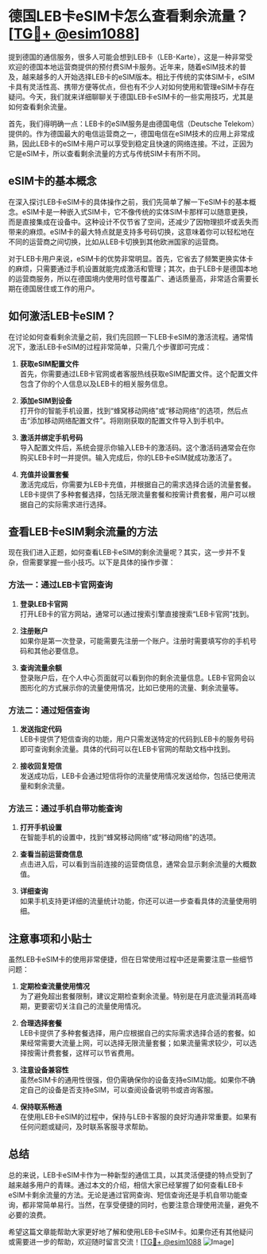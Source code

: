 # 德国LEB卡eSIM卡怎么查看剩余流量？[[TG💪+ @esim1088](https://t.me/s/esim1088)]

提到德国的通信服务，很多人可能会想到LEB卡（LEB-Karte），这是一种非常受欢迎的德国本地运营商提供的预付费SIM卡服务。近年来，随着eSIM技术的普及，越来越多的人开始选择LEB卡的eSIM版本。相比于传统的实体SIM卡，eSIM卡具有灵活性高、携带方便等优点，但也有不少人对如何使用和管理eSIM卡存在疑问。今天，我们就来详细聊聊关于德国LEB卡eSIM卡的一些实用技巧，尤其是如何查看剩余流量。

首先，我们得明确一点：LEB卡的eSIM服务是由德国电信（Deutsche Telekom）提供的。作为德国最大的电信运营商之一，德国电信在eSIM技术的应用上非常成熟，因此LEB卡的eSIM卡用户可以享受到稳定且快速的网络连接。不过，正因为它是eSIM卡，所以查看剩余流量的方式与传统SIM卡有所不同。

## eSIM卡的基本概念

在深入探讨LEB卡eSIM卡的具体操作之前，我们先简单了解一下eSIM卡的基本概念。eSIM卡是一种嵌入式SIM卡，它不像传统的实体SIM卡那样可以随意更换，而是直接集成在设备中。这种设计不仅节省了空间，还减少了因物理损坏或丢失而带来的麻烦。eSIM卡的最大特点就是支持多号码切换，这意味着你可以轻松地在不同的运营商之间切换，比如从LEB卡切换到其他欧洲国家的运营商。

对于LEB卡用户来说，eSIM卡的优势非常明显。首先，它省去了频繁更换实体卡的麻烦，只需要通过手机设置就能完成激活和管理；其次，由于LEB卡是德国本地的运营商服务，所以在德国境内使用时信号覆盖广、通话质量高，非常适合需要长期在德国居住或工作的用户。

## 如何激活LEB卡eSIM？

在讨论如何查看剩余流量之前，我们先回顾一下LEB卡eSIM的激活流程。通常情况下，激活LEB卡eSIM的过程非常简单，只需几个步骤即可完成：

1. **获取eSIM配置文件**  
   首先，你需要通过LEB卡官网或者客服热线获取eSIM配置文件。这个配置文件包含了你的个人信息以及LEB卡的相关服务信息。

2. **添加eSIM到设备**  
   打开你的智能手机设置，找到“蜂窝移动网络”或“移动网络”的选项，然后点击“添加移动网络配置文件”。将刚刚获取的配置文件导入到手机中。

3. **激活并绑定手机号码**  
   导入配置文件后，系统会提示你输入LEB卡的激活码。这个激活码通常会在你购买LEB卡时一并提供。输入完成后，你的LEB卡eSIM就成功激活了。

4. **充值并设置套餐**  
   激活完成后，你需要为LEB卡充值，并根据自己的需求选择合适的流量套餐。LEB卡提供了多种套餐选择，包括无限流量套餐和按需计费套餐，用户可以根据自己的实际需求进行选择。

## 查看LEB卡eSIM剩余流量的方法

现在我们进入正题，如何查看LEB卡eSIM的剩余流量呢？其实，这一步并不复杂，但需要掌握一些小技巧。以下是具体的操作步骤：

### 方法一：通过LEB卡官网查询

1. **登录LEB卡官网**  
   打开LEB卡的官方网站，通常可以通过搜索引擎直接搜索“LEB卡官网”找到。

2. **注册账户**  
   如果你是第一次登录，可能需要先注册一个账户。注册时需要填写你的手机号码和其他必要信息。

3. **查询流量余额**  
   登录账户后，在个人中心页面就可以看到你的剩余流量信息。LEB卡官网会以图形化的方式展示你的流量使用情况，比如已使用的流量、剩余流量等。

### 方法二：通过短信查询

1. **发送指定代码**  
   LEB卡提供了短信查询的功能，用户只需发送特定的代码到LEB卡的服务号码即可查询剩余流量。具体的代码可以在LEB卡官网的帮助文档中找到。

2. **接收回复短信**  
   发送成功后，LEB卡会通过短信将你的流量使用情况发送给你，包括已使用流量和剩余流量。

### 方法三：通过手机自带功能查询

1. **打开手机设置**  
   在智能手机的设置中，找到“蜂窝移动网络”或“移动网络”的选项。

2. **查看当前运营商信息**  
   点击进入后，可以看到当前连接的运营商信息，通常会显示剩余流量的大概数值。

3. **详细查询**  
   如果手机支持更详细的流量统计功能，你还可以进一步查看具体的流量使用明细。

## 注意事项和小贴士

虽然LEB卡eSIM卡的使用非常便捷，但在日常使用过程中还是需要注意一些细节问题：

1. **定期检查流量使用情况**  
   为了避免超出套餐限制，建议定期检查剩余流量。特别是在月底流量消耗高峰期，更要密切关注自己的流量使用情况。

2. **合理选择套餐**  
   LEB卡提供了多种套餐选择，用户应根据自己的实际需求选择合适的套餐。如果经常需要大流量上网，可以选择无限流量套餐；如果流量需求较少，可以选择按需计费套餐，这样可以节省费用。

3. **注意设备兼容性**  
   虽然eSIM卡的通用性很强，但仍需确保你的设备支持eSIM功能。如果你不确定自己的设备是否支持eSIM，可以查阅设备说明书或咨询客服。

4. **保持联系畅通**  
   在使用LEB卡eSIM的过程中，保持与LEB卡客服的良好沟通非常重要。如果有任何问题或疑问，及时联系客服寻求帮助。

## 总结

总的来说，LEB卡eSIM卡作为一种新型的通信工具，以其灵活便捷的特点受到了越来越多用户的青睐。通过本文的介绍，相信大家已经掌握了如何查看LEB卡eSIM卡剩余流量的方法。无论是通过官网查询、短信查询还是手机自带功能查询，都非常简单易行。当然，在享受便捷的同时，也要注意合理使用流量，避免不必要的浪费。

希望这篇文章能帮助大家更好地了解和使用LEB卡eSIM卡。如果你还有其他疑问或需要进一步的帮助，欢迎随时留言交流！[[TG💪+ @esim1088](https://t.me/s/esim1088) ![Image](https://i.postimg.cc/4NQfJmqS/Snipaste-2025-05-13-00-14-12.png)]